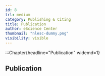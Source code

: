```yaml
---
id: 8
trl: medium
category: Publishing & Citing
title: Publication
author: eScience Center
thumbnail: "nlesc-dummy.png"
visibility: visible
---
```


:::Chapter{headline="Publication" widemd=1}
## Publication
